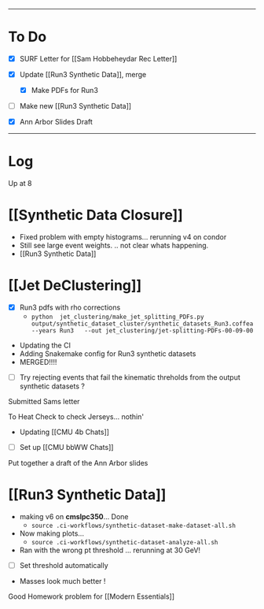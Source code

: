 

---
# To Do

- [x] SURF Letter for [[Sam Hobbeheydar Rec Letter]]
- [x] Update [[Run3 Synthetic Data]], merge 
	- [x]  Make PDFs for Run3 
- [ ] Make new [[Run3 Synthetic Data]]
- [x] Ann Arbor Slides Draft


---

# Log

Up at 8 

# [[Synthetic Data Closure]]
- Fixed problem with empty histograms... rerunning v4 on condor
- Still see large event weights. .. not clear whats happening.
- [[Run3 Synthetic Data]] 


# [[Jet DeClustering]]
- [x] Run3 pdfs with rho corrections
	- `python  jet_clustering/make_jet_splitting_PDFs.py output/synthetic_dataset_cluster/synthetic_datasets_Run3.coffea  --years Run3   --out jet_clustering/jet-splitting-PDFs-00-09-00`
- Updating the CI
- Adding Snakemake config for Run3 synthetic datasets
- MERGED!!!!
- [ ] Try rejecting events that fail the kinematic threholds from the output synthetic datasets ?

Submitted Sams letter

To Heat Check to check Jerseys... nothin'

- Updating [[CMU 4b Chats]]
- [ ] Set up [[CMU bbWW Chats]]

Put together a draft of the Ann Arbor slides

# [[Run3 Synthetic Data]]
-  making v6 on **cmslpc350**... Done
	- `source .ci-workflows/synthetic-dataset-make-dataset-all.sh `
- Now making plots... 
	- `source .ci-workflows/synthetic-dataset-analyze-all.sh`
- Ran with the wrong pt threshold ... rerunning at 30 GeV!
- [ ] Set threshold automatically
- Masses look much better !

Good Homework problem for [[Modern Essentials]]
